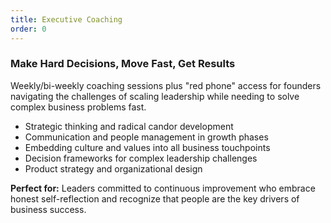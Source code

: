 ```yaml
---
title: Executive Coaching
order: 0
---
```

### Make Hard Decisions, Move Fast, Get Results

Weekly/bi-weekly coaching sessions plus "red phone" access for founders navigating the challenges of scaling leadership while needing to solve complex business problems fast.

- Strategic thinking and radical candor development
- Communication and people management in growth phases
- Embedding culture and values into all business touchpoints
- Decision frameworks for complex leadership challenges
- Product strategy and organizational design

**Perfect for:**&nbsp;Leaders committed to continuous improvement who embrace honest self-reflection and recognize that people are the key drivers of business success.
